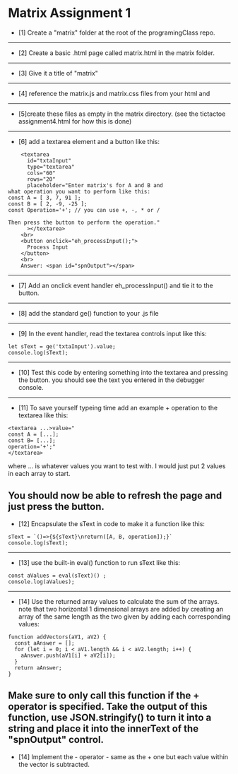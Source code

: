 # Matrix Assignment 1
- [1] Create a "matrix" folder at the root of the programingClass repo.
---
- [2] Create a basic .html page called matrix.html in the matrix folder.
---
- [3] Give it a title of "matrix"
---
- [4] reference the matrix.js and matrix.css files from your html and 
---
- [5]create these files as empty in the matrix directory. (see the tictactoe assignment4.html for how this is done)
---
- [6] add a textarea element and a button like this:
```
    <textarea 
      id="txtaInput" 
      type="textarea" 
      cols="60" 
      rows="20"
      placeholder="Enter matrix's for A and B and 
what operation you want to perform like this:
const A = [ 3, 7, 91 ];
const B = [ 2, -9, -25 ];
const Operation='+'; // you can use +, -, * or /

Then press the button to perform the operation."
      ></textarea>
    <br>
    <button onclick="eh_processInput();">
      Process Input
    </button>
    <br>
    Answer: <span id="spnOutput"></span>
```
---
- [7] Add an onclick event handler eh_processInput() and tie it to the button.
---
- [8] add the standard ge() function to your .js file
---
- [9] In the event handler, read the textarea controls input like this:
```
let sText = ge('txtaInput').value;
console.log(sText);
```
---
- [10] Test this code by entering something into the textarea and pressing the button.
you should see the text you entered in the debugger console.
---
- [11] To save yourself typeing time add an example + operation to the textarea like this:
```
<textarea ...>value="
const A = [...];
const B= [...];
operation='+';"
</textarea>
```
where ... is whatever values you want to test with. 
I would just put 2 values in each array to start.

You should now be able to refresh the page and just press the button.
---
- [12] Encapsulate the sText in code to make it a function like this:
```
sText = `()=>{${sText}\nreturn([A, B, operation]);}`
console.log(sText);
```
---
- [13] use the built-in eval() function to run sText like this:
```
const aValues = eval(sText)() ;
console.log(aValues);
```
---
- [14] Use the returned array values to calculate the sum of the arrays.
note that two horizontal 1 dimensional arrays are added by creating 
an array of the same length as the two given by adding each corresponding
values:
```
function addVectors(aV1, aV2) {
  const aAnswer = [];
  for (let i = 0; i < aV1.length && i < aV2.length; i++) {
    aAnswer.push(aV1[i] + aV2[i]);
  }
  return aAnswer;
}
```
Make sure to only call this function if the + operator is specified.
Take the output of this function, use JSON.stringify() to turn it into a string
and place it into the innerText of the "spnOutput" control.
---
- [14] Implement the - operator - same as the + one but each value within the vector
is subtracted.